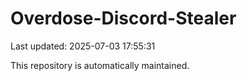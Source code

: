 # Overdose-Discord-Stealer

Last updated: 2025-07-03 17:55:31

This repository is automatically maintained.
